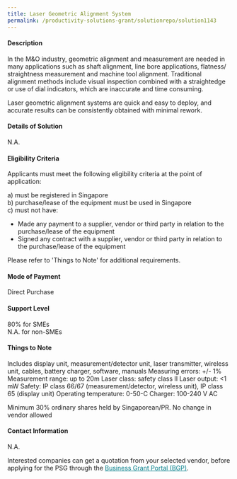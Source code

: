 ```yaml
---
title: Laser Geometric Alignment System
permalink: /productivity-solutions-grant/solutionrepo/solution1143
---
```


#### Description

In the M&O industry, geometric alignment and measurement are needed in many applications such as shaft alignment, line bore applications, flatness/ straightness measurement and machine tool alignment. Traditional alignment methods include visual inspection combined with a straightedge or use of dial indicators, which are inaccurate and time consuming.

Laser geometric alignment systems are quick and easy to deploy, and accurate results can be consistently obtained with minimal rework.  

#### Details of Solution

N.A.

#### Eligibility Criteria

Applicants must meet the following eligibility criteria at the point of application:

a) must be registered in Singapore <br>
b) purchase/lease of the equipment must be used in Singapore <br>
c) must not have:
- Made any payment to a supplier, vendor or third party in relation to the purchase/lease of the equipment
- Signed any contract with a supplier, vendor or third party in relation to the purchase/lease of the equipment

Please refer to 'Things to Note' for additional requirements.

#### Mode of Payment
Direct Purchase

#### Support Level
80% for SMEs <br>
N.A. for non-SMEs

#### Things to Note
Includes display unit, measurement/detector unit, laser transmitter, wireless unit, cables, battery charger, software, manuals
Measuring errors: +/- 1%
Measurement range: up to 20m
Laser class: safety class II
Laser output: <1 mW
Safety: IP class 66/67 (measurement/detector, wireless unit), IP class 65 (display unit)
Operating temperature: 0-50-C
Charger: 100-240 V AC

Minimum 30% ordinary shares held by Singaporean/PR. No change in vendor allowed

#### Contact Information
N.A.

Interested companies can get a quotation from your selected vendor, before applying for the PSG through the <a target='_blank' style='color:#037e8a' href='https://www.businessgrants.gov.sg/'>Business Grant Portal (BGP)</a>.
